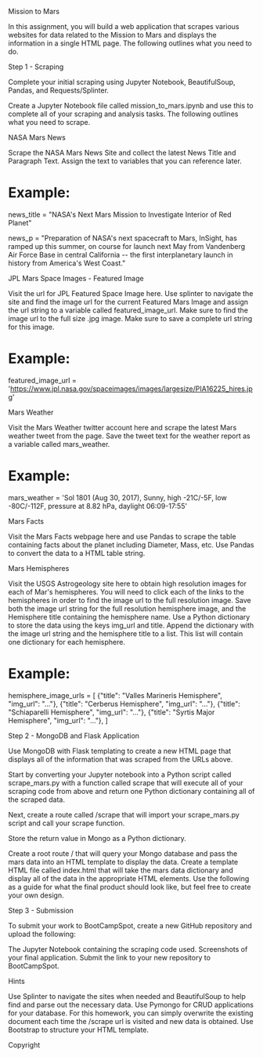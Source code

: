 Mission to Mars



In this assignment, you will build a web application that scrapes various websites for data related to the Mission to Mars and displays the information in a single HTML page. The following outlines what you need to do.


Step 1 - Scraping

Complete your initial scraping using Jupyter Notebook, BeautifulSoup, Pandas, and Requests/Splinter.


Create a Jupyter Notebook file called mission_to_mars.ipynb and use this to complete all of your scraping and analysis tasks. The following outlines what you need to scrape.



NASA Mars News


Scrape the NASA Mars News Site and collect the latest News Title and Paragraph Text. Assign the text to variables that you can reference later.


# Example:
news_title = "NASA's Next Mars Mission to Investigate Interior of Red Planet"

news_p = "Preparation of NASA's next spacecraft to Mars, InSight, has ramped up this summer, on course for launch next May from Vandenberg Air Force Base in central California -- the first interplanetary launch in history from America's West Coast."

JPL Mars Space Images - Featured Image


Visit the url for JPL Featured Space Image here.
Use splinter to navigate the site and find the image url for the current Featured Mars Image and assign the url string to a variable called featured_image_url.
Make sure to find the image url to the full size .jpg image.
Make sure to save a complete url string for this image.


# Example:
featured_image_url = 'https://www.jpl.nasa.gov/spaceimages/images/largesize/PIA16225_hires.jpg'

Mars Weather


Visit the Mars Weather twitter account here and scrape the latest Mars weather tweet from the page. Save the tweet text for the weather report as a variable called mars_weather.


# Example:
mars_weather = 'Sol 1801 (Aug 30, 2017), Sunny, high -21C/-5F, low -80C/-112F, pressure at 8.82 hPa, daylight 06:09-17:55'

Mars Facts


Visit the Mars Facts webpage here and use Pandas to scrape the table containing facts about the planet including Diameter, Mass, etc.
Use Pandas to convert the data to a HTML table string.



Mars Hemispheres


Visit the USGS Astrogeology site here to obtain high resolution images for each of Mar's hemispheres.
You will need to click each of the links to the hemispheres in order to find the image url to the full resolution image.
Save both the image url string for the full resolution hemisphere image, and the Hemisphere title containing the hemisphere name. Use a Python dictionary to store the data using the keys img_url and title.
Append the dictionary with the image url string and the hemisphere title to a list. This list will contain one dictionary for each hemisphere.


# Example:
hemisphere_image_urls = [
    {"title": "Valles Marineris Hemisphere", "img_url": "..."},
    {"title": "Cerberus Hemisphere", "img_url": "..."},
    {"title": "Schiaparelli Hemisphere", "img_url": "..."},
    {"title": "Syrtis Major Hemisphere", "img_url": "..."},
]



Step 2 - MongoDB and Flask Application

Use MongoDB with Flask templating to create a new HTML page that displays all of the information that was scraped from the URLs above.


Start by converting your Jupyter notebook into a Python script called scrape_mars.py with a function called scrape that will execute all of your scraping code from above and return one Python dictionary containing all of the scraped data.

Next, create a route called /scrape that will import your scrape_mars.py script and call your scrape function.


Store the return value in Mongo as a Python dictionary.


Create a root route / that will query your Mongo database and pass the mars data into an HTML template to display the data.
Create a template HTML file called index.html that will take the mars data dictionary and display all of the data in the appropriate HTML elements. Use the following as a guide for what the final product should look like, but feel free to create your own design.








Step 3 - Submission

To submit your work to BootCampSpot, create a new GitHub repository and upload the following:


The Jupyter Notebook containing the scraping code used.
Screenshots of your final application.
Submit the link to your new repository to BootCampSpot.



Hints


Use Splinter to navigate the sites when needed and BeautifulSoup to help find and parse out the necessary data.
Use Pymongo for CRUD applications for your database. For this homework, you can simply overwrite the existing document each time the /scrape url is visited and new data is obtained.
Use Bootstrap to structure your HTML template.



Copyright
